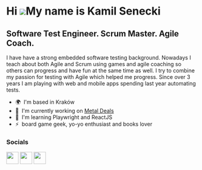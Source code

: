 Hi ![](https://user-images.githubusercontent.com/18350557/176309783-0785949b-9127-417c-8b55-ab5a4333674e.gif)My name is Kamil Senecki
=====================================================================================================================================

Software Test Engineer. Scrum Master. Agile Coach.
--------------------------------------------------

I have have a strong embedded software testing background. Nowadays I teach about both Agile and Scrum using games and agile coaching so others can progress and have fun at the same time as well. I try to combine my passion for testing with Agile which helped me progress. Since over 3 years I am playing with web and mobile apps spending last year automating tests.

* 🌍  I'm based in Kraków
* 🚀  I'm currently working on [Metal Deals](http://metal.deals/)
* 🧠  I'm learning Playwright and ReactJS
* ⚡  board game geek, yo-yo enthusiast and books lover


### Socials

<p align="left"> <a href="https://www.github.com/ksenecki" target="_blank" rel="noreferrer"><img src="https://raw.githubusercontent.com/danielcranney/readme-generator/main/public/icons/socials/github.svg" width="32" height="32" /></a> <a href="https://www.linkedin.com/in/kamilsenecki" target="_blank" rel="noreferrer"><img src="https://raw.githubusercontent.com/danielcranney/readme-generator/main/public/icons/socials/linkedin.svg" width="32" height="32" /></a> <a href="https://www.youtube.com/@zwinnapanda" target="_blank" rel="noreferrer"><img src="https://raw.githubusercontent.com/danielcranney/readme-generator/main/public/icons/socials/youtube.svg" width="32" height="32" /></a></p>
